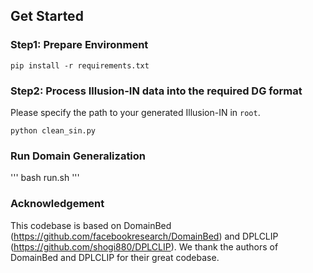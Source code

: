 
## Get Started

### Step1: Prepare Environment

``` pip install -r requirements.txt ```

### Step2: Process Illusion-IN data into the required DG format

Please specify the path to your generated Illusion-IN in ```root```.

``` python clean_sin.py ```


### Run Domain Generalization

'''
bash run.sh
'''

### Acknowledgement
This codebase is based on  DomainBed (https://github.com/facebookresearch/DomainBed) and DPLCLIP (https://github.com/shogi880/DPLCLIP). We thank the authors of DomainBed and DPLCLIP for their great codebase.
